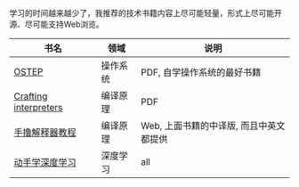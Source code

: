 学习的时间越来越少了，我推荐的技术书籍内容上尽可能轻量，形式上尽可能开源、尽可能支持Web浏览。

| 书名                    | 领域    | 说明                               |
| ----------------------- | ------ | --------------------------------- |
| [OSTEP](https://pages.cs.wisc.edu/~remzi/OSTEP/)                 | 操作系统 | PDF, 自学操作系统的最好书籍          |
| [Crafting interpreters](http://www.craftinginterpreters.com/) | 编译原理 | PDF                               |
| [手撸解释器教程](https://readonly.link/books/https://raw.githubusercontent.com/GuoYaxiang/craftinginterpreters_zh/main/book.json)          | 编译原理 | Web, 上面书籍的中译版, 而且中英文都提供 |
| [动手学深度学习](https://zh-v2.d2l.ai/index.html)          | 深度学习 | all                                |
